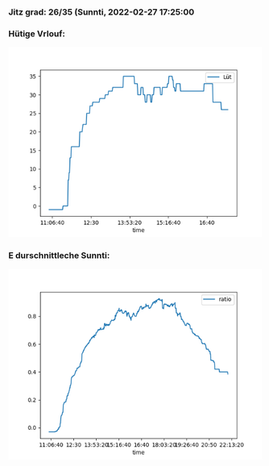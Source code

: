 ### Jitz grad: 26/35 (Sunnti, 2022-02-27 17:25:00

### Hütige Vrlouf:
![Graph](Today.png)

### E durschnittleche Sunnti:
![Graph](Sunnti.png)